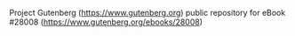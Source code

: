 Project Gutenberg (https://www.gutenberg.org) public repository for eBook #28008 (https://www.gutenberg.org/ebooks/28008)
